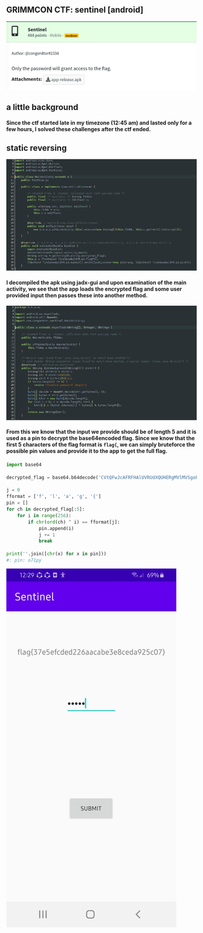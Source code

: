 ## GRIMMCON CTF: sentinel [android]
![](sentinel_desc.png)

## a little background
#### Since the ctf started late in my timezone (12:45 am) and lasted only for a few hours, I solved these challenges after the ctf ended. 

## static reversing
![](sentinel_mainjadx.png)
#### I decompiled the apk using jadx-gui and upon examination of the main activity, we see that the app loads the encrypted flag and some user provided input then passes these into another method.
![](sentinel_methodjadx.png)
#### From this we know that the input we provide should be of length 5 and it is used as a pin to decrypt the base64encoded flag. Since we know that the first 5 characters of the flag format is `flag{`, we can simply bruteforce the possible pin values and provide it to the app to get the full flag. 
```python
import base64

decrypted_flag = base64.b64decode('CVtQFwJcAFRFHAlUVRUdXQUHERgMVlMVSgoPUhUdDg4DRRpfAEw=')

j = 0
fformat = ['f', 'l', 'a', 'g', '{']
pin = []
for ch in decrypted_flag[:5]:
	for i in range(256):
		if chr(ord(ch) ^ i) == fformat[j]:
			pin.append(i)
			j += 1
			break

print(''.join([chr(x) for x in pin]))
#: pin: o71py
```
![](sentinel_flag.jpg)